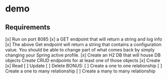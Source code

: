 # demo

## Requirements

[x] Run on port 8085
[x] a GET endpoint that will return a string and log info
[x] The above Get endpoint will return a string that contains a configuration value. You should be able to change part of what comes back by simply changing your Spring active profile.
[x] Create an H2 DB that will house DB objects
Create CRUD endpoints for at least one of those objects
[x] Create
[x] Read
[ ] Update
[ ] Delete
BONUS:
[ ] Create a one to one relationship
[ ] Create a one to many relationship
[ ] Create a many to many relationship